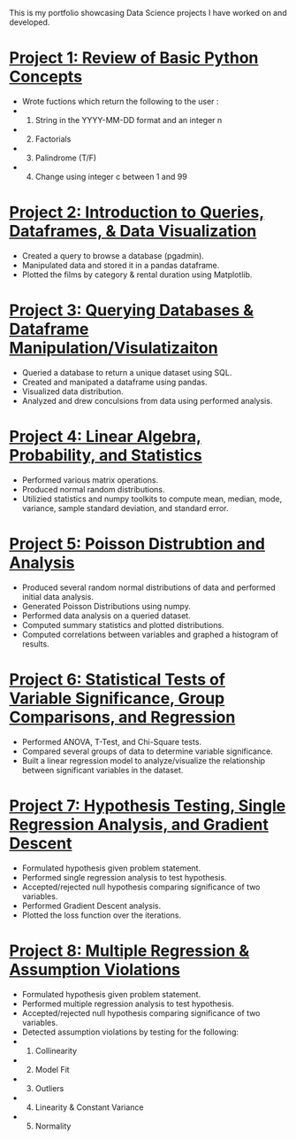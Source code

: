 This is my portfolio showcasing Data Science projects I have worked on and developed.

# [Project 1: Review of Basic Python Concepts](https://github.com/NedimHodzic1/Nedim_Portfolio/tree/main/Project%201:%20Review%20of%20Basic%20Python%20Concepts)
* Wrote fuctions which return the following to the user :
* 1. String in the YYYY-MM-DD format and an integer n
* 2. Factorials
* 3. Palindrome (T/F)
* 4. Change using integer c between 1 and 99

# [Project 2: Introduction to Queries, Dataframes, & Data Visualization](https://github.com/NedimHodzic1/Nedim_Portfolio/tree/main/Project%202:%20Introduction%20to%20Queries%2C%20Data%20frames%2C%20%26%20Data%20Visualization)
* Created a query to browse a database (pgadmin).
* Manipulated data and stored it in a pandas dataframe.
* Plotted the films by category & rental duration using Matplotlib.

# [Project 3: Querying Databases & Dataframe Manipulation/Visulatizaiton](https://github.com/NedimHodzic1/Nedim_Portfolio/tree/main/Project%203:%20Querying%20Databases%20%26%20Dataframe%20Manipulation)
* Queried a database to return a unique dataset using SQL.
* Created and manipated a dataframe using pandas.
* Visualized data distribution.
* Analyzed and drew conculsions from data using performed analysis. 

# [Project 4: Linear Algebra, Probability, and Statistics](https://github.com/NedimHodzic1/Nedim_Portfolio/tree/main/Project%204:%20Linear%20Algebra%2C%20Probability%2C%20and%20Statistics)
* Performed various matrix operations.
* Produced normal random distributions.
* Utilizied statistics and numpy toolkits to compute mean, median, mode, variance, sample standard deviation, and standard error.

# [Project 5: Poisson Distrubtion and Analysis](https://github.com/NedimHodzic1/Nedim_Portfolio/tree/main/Project%205:%20Poisson%20Distribution%20and%20Analysis)
* Produced several random normal distributions of data and performed initial data analysis. 
* Generated Poisson Distributions using numpy.
* Performed data analysis on a queried dataset.
* Computed summary statistics and plotted distributions.
* Computed correlations between variables and graphed a histogram of results. 

# [Project 6: Statistical Tests of Variable Significance, Group Comparisons, and Regression](https://github.com/NedimHodzic1/Nedim_Portfolio/tree/main/Project%206:%20Statistical%20Tests%20of%20Variable%20Significance%2C%20Group%20Comparisons%2C%20and%20Regression)
* Performed ANOVA, T-Test, and Chi-Square tests.
* Compared several groups of data to determine variable significance.
* Built a linear regression model to analyze/visualize the relationship between significant variables in the dataset.

# [Project 7: Hypothesis Testing, Single Regression Analysis, and Gradient Descent](https://github.com/NedimHodzic1/Nedim_Portfolio/tree/main/Project%207:%20Hypothesis%20Testing%2C%20Single%20Regression%20Analysis%2C%20and%20Gradient%20Descent)
* Formulated hypothesis given problem statement.
* Performed single regression analysis to test hypothesis. 
* Accepted/rejected null hypothesis comparing significance of two variables.
* Performed Gradient Descent analysis.
* Plotted the loss function over the iterations.

# [Project 8: Multiple Regression & Assumption Violations](https://github.com/NedimHodzic1/Nedim_Portfolio/tree/main/Project%208:%20Multiple%20Regression%20%26%20Assumption%20Violations)
* Formulated hypothesis given problem statement.
* Performed multiple regression analysis to test hypothesis. 
* Accepted/rejected null hypothesis comparing significance of two variables.
* Detected assumption violations by testing for the following:
* 1. Collinearity
* 2. Model Fit
* 3. Outliers
* 4. Linearity & Constant Variance
* 5. Normality
